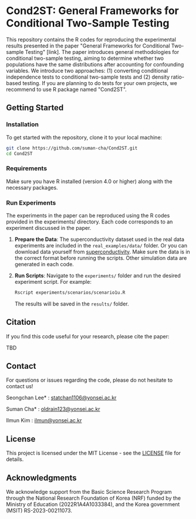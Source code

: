 # Cond2ST: General Frameworks for Conditional Two-Sample Testing

This repository contains the R codes for reproducing the experimental results presented in the paper "General Frameworks for Conditional Two-sample Testing" [link]. 
The paper introduces general methodologies for conditional two-sample testing, aiming to determine whether two populations have the same distributions after accounting for confounding variables. We introduce two approaches: (1) converting conditional independence tests to conditional two-sample tests and (2) density ratio-based testing. If you are planning to do tests for your own projects, we recommend to use R package named "Cond2ST". 

## Getting Started 

### Installation

To get started with the repository, clone it to your local machine:

```sh
git clone https://github.com/suman-cha/Cond2ST.git
cd Cond2ST
```

### Requirements

Make sure you have R installed (version 4.0 or higher) along with the necessary packages.

### Run Experiments 
The experiments in the paper can be reproduced using the R codes provided in the experiments/ directory. Each code corresponds to an experiment discussed in the paper.

1. **Prepare the Data**: The superconductivity dataset used in the real data experiments are included in the `real_examples/data/` folder. Or you can download data yourself from [superconductivity](https://archive.ics.uci.edu/dataset/464/superconductivty+data). Make sure the data is in the correct format before running the scripts. Other simulation data are generated in each code. 

2. **Run Scripts**: Navigate to the `experiments/` folder and run the desired experiment script. For example:
   ```sh
   Rscript experiments/scenarios/scenario1u.R
   ```
   The results will be saved in the `results/` folder.



## Citation

If you find this code useful for your research, please cite the paper:

TBD

## Contact

For questions or issues regarding the code, please do not hesitate to contact us!

Seongchan Lee* : statchan1106@yonsei.ac.kr

Suman Cha* : oldrain123@yonsei.ac.kr 

Ilmun Kim : ilmun@yonsei.ac.kr 

## License

This project is licensed under the MIT License - see the [LICENSE](./LICENSE) file for details.

## Acknowledgments

We acknowledge support from the Basic Science Research Program through the National Research Foundation of Korea (NRF) funded by the Ministry of Education (2022R1A4A1033384), and the Korea government (MSIT) RS-2023-00211073.
